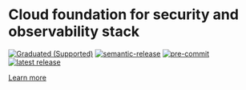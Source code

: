 # Cloud foundation for security and observability stack

[![Graduated (Supported)](https://img.shields.io/badge/status-Graduated%20(Supported)-brightgreen?style=plastic)](https://terraform-ibm-modules.github.io/documentation/#/badge-status)
[![semantic-release](https://img.shields.io/badge/%20%20%F0%9F%93%A6%F0%9F%9A%80-semantic--release-e10079.svg)](https://github.com/semantic-release/semantic-release)
[![pre-commit](https://img.shields.io/badge/pre--commit-enabled-brightgreen?logo=pre-commit&logoColor=white)](https://github.com/pre-commit/pre-commit)
[![latest release](https://img.shields.io/github/v/release/terraform-ibm-modules/stack-ibm-core-security-services?logo=GitHub&sort=semver)](https://github.com/terraform-ibm-modules/stack-ibm-core-security-services/releases/latest)

[Learn more](https://cloud.ibm.com/docs/security-services?topic=security-services-overview)

